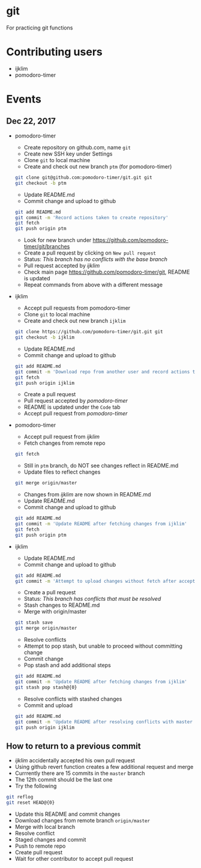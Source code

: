 # git
For practicing git functions

# Contributing users
* ijklim
* pomodoro-timer

# Events

## Dec 22, 2017
* pomodoro-timer
  * Create repository on github.com, name `git`
  * Create new SSH key under Settings
  * Clone `git` to local machine
  * Create and check out new branch `ptm` (for pomodoro-timer)
  ```bash
  git clone git@github.com:pomodoro-timer/git.git git
  git checkout -b ptm
  ```
  * Update README.md
  * Commit change and upload to github
  ```bash
  git add README.md
  git commit -m 'Record actions taken to create repository'
  git fetch
  git push origin ptm
  ```
  * Look for new branch under https://github.com/pomodoro-timer/git/branches
  * Create a pull request by clicking on `New pull request`
  * Status: *This branch has no conflicts with the base branch*
  * Pull request accepted by *ijklim*
  * Check main page https://github.com/pomodoro-timer/git, README is updated
  * Repeat commands from above with a different message

* ijklim
  * Accept pull requests from pomodoro-timer
  * Clone `git` to local machine
  * Create and check out new branch `ijklim`
  ```bash
  git clone https://github.com/pomodoro-timer/git.git git
  git checkout -b ijklim
  ```
  * Update README.md
  * Commit change and upload to github
  ```bash
  git add README.md
  git commit -m 'Download repo from another user and record actions taken'
  git fetch
  git push origin ijklim
  ```
  * Create a pull request
  * Pull request accepted by *pomodoro-timer*
  * README is updated under the `Code` tab
  * Accept pull request from *pomodoro-timer*

* pomodoro-timer
  * Accept pull request from *ijklim*
  * Fetch changes from remote repo
  ```bash
  git fetch
  ```
  * Still in `ptm` branch, do NOT see changes reflect in README.md
  * Update files to reflect changes
  ```bash
  git merge origin/master
  ```
  * Changes from *ijklim* are now shown in README.md
  * Update README.md
  * Commit change and upload to github
  ```bash
  git add README.md
  git commit -m 'Update README after fetching changes from ijklim'
  git fetch
  git push origin ptm
  ```

* ijklim
  * Update README.md
  * Commit change and upload to github
  ```bash
  git add README.md
  git commit -m 'Attempt to upload changes without fetch after accepting pull request'
  ```
  * Create a pull request
  * Status: *This branch has conflicts that must be resolved*
  * Stash changes to README.md
  * Merge with origin/master
  ```bash
  git stash save
  git merge origin/master
  ```
  * Resolve conflicts
  * Attempt to pop stash, but unable to proceed without committing change
  * Commit change
  * Pop stash and add additional steps
  ```bash
  git add README.md
  git commit -m 'Update README after fetching changes from ijklim'
  git stash pop stash@{0}
  ```
  * Resolve conflicts with stashed changes
  * Commit and upload
  ```bash
  git add README.md
  git commit -m 'Update README after resolving conflicts with master and stash'
  git push origin ijklim
  ```

## How to return to a previous commit
* *ijklim* accidentally accepted his own pull request
* Using github revert function creates a few additional request and merge
* Currrently there are 15 commits in the `master` branch
* The 12th commit should be the last one
* Try the following
```bash
git reflog
git reset HEAD@{0}
```
* Update this README and commit changes
* Download changes from remote branch `origin/master`
* Merge with local branch
* Resolve conflict
* Staged changes and commit
* Push to remote repo
* Create pull request
* Wait for other contributor to accept pull request

